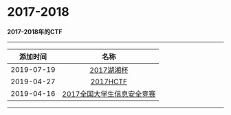 # 2017-2018

**2017-2018年的CTF**  

---

| 添加时间 |名称 |
| :---: |:---: |
| 2019-07-19|[2017湖湘杯](/articals/2017huxiang.html)|
| 2019-04-27|[2017HCTF](/articals/2017hctf.html)|
| 2019-04-16|[2017全国大学生信息安全竞赛](/articals/2017national.html)|

---


